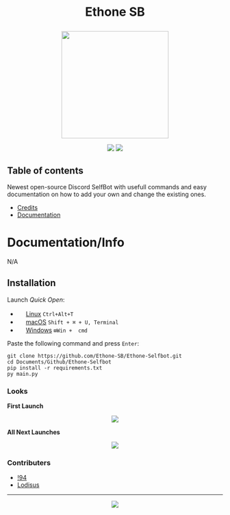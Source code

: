# **<p align="center">Ethone SB</p>**
<p align="center"><img src="https://media.discordapp.net/attachments/926206753203429468/926957919877079100/eth.png" height=250 width=250/></p>
<p align="center">
<a><img src="https://img.shields.io/badge/Current%20Stars-3-important?style=for-the-badge"/></a> <img src="https://img.shields.io/badge/Made%20Using-Python%20%26%20Skills-green?style=for-the-badge"/></a>
</p>


## Table of contents
Newest open-source Discord SelfBot with usefull commands and easy documentation on how to add your own and change the existing ones.

- [Credits]()
- [Documentation]() 

# Documentation/Info

N/A

## Installation

Launch *Quick Open*:
  - <img src="https://www.kernel.org/theme/images/logos/favicon.png" width=16 height=16/> <a href="https://linuxhint.com/100_keyboard_shortcuts_linux/">Linux</a> `Ctrl+Alt+T`
  - <img src="https://developer.apple.com/favicon.ico" width=16 height=16/> <a href="https://technastic.com/mac-keyboard-shortcuts-symbols-pdf/">macOS</a> `Shift + ⌘ + U, Terminal`
  - <img src="https://www.microsoft.com/favicon.ico" width=16 height=16/> <a href="https://technastic.com/windows-10-keyboard-shortcuts/">Windows</a> `⊞Win +  cmd`

Paste the following command and press `Enter`:

```shell
git clone https://github.com/Ethone-SB/Ethone-Selfbot.git
cd Documents/Github/Ethone-Selfbot
pip install -r requirements.txt
py main.py
```




### Looks
**__First Launch__**
<p align="center"><img src="https://cdn.discordapp.com/attachments/923726769679388722/925727068958883920/oS83IorM.png"/>
  
**__All Next Launches__**
<p align="center"><img src="https://cdn.discordapp.com/attachments/923726769679388722/925727838814998568/lO495Drp.png"/>

### Contributers

- [!94](https://github.com/Najuky)
- [Lodisus](https://github.com/Lodisus)
---

<p align="center"><a href="http://www.apache.org/licenses/LICENSE-2.0"><img src="https://img.shields.io/badge/License-Apache_2.0-5E81AC.svg?style=flat-square"/></a></p>
